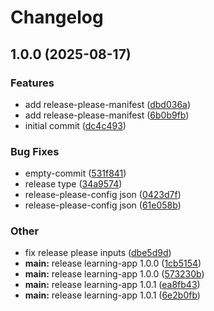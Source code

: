 # Changelog

## 1.0.0 (2025-08-17)


### Features

* add release-please-manifest ([dbd036a](https://github.com/tsclabs-eu/learning-tracker/commit/dbd036a2d83574065365f2e5a373420cdc066415))
* add release-please-manifest ([6b0b9fb](https://github.com/tsclabs-eu/learning-tracker/commit/6b0b9fbf4c7b0d998c6d8e6e5a21ebb83dc45a2d))
* initial commit ([dc4c493](https://github.com/tsclabs-eu/learning-tracker/commit/dc4c4933e383ab3831cc663019914757bd01591f))


### Bug Fixes

* empty-commit ([531f841](https://github.com/tsclabs-eu/learning-tracker/commit/531f841a4ea95b9f49dcfa968c6e026ee7e75c16))
* release type ([34a9574](https://github.com/tsclabs-eu/learning-tracker/commit/34a9574ad0aec5a5b96f8dcf181d96e46e51c9c8))
* release-please-config json ([0423d7f](https://github.com/tsclabs-eu/learning-tracker/commit/0423d7f22b29eb85badd537a51d704de2d96ca43))
* release-please-config json ([61e058b](https://github.com/tsclabs-eu/learning-tracker/commit/61e058bd1a854b93fd9c270dbaab68468792d45a))


### Other

* fix release please inputs ([dbe5d9d](https://github.com/tsclabs-eu/learning-tracker/commit/dbe5d9db40c772a049cba1d8959b421e5e1f2792))
* **main:** release learning-app 1.0.0 ([1cb5154](https://github.com/tsclabs-eu/learning-tracker/commit/1cb5154e238aa374e31ba894a0107e0d4d3d1bd1))
* **main:** release learning-app 1.0.0 ([573230b](https://github.com/tsclabs-eu/learning-tracker/commit/573230b854130dd3e3aa2ccdce7d119ea0c51f7a))
* **main:** release learning-app 1.0.1 ([ea8fb43](https://github.com/tsclabs-eu/learning-tracker/commit/ea8fb436cc871ad5dcd0103637dad2b038ed4964))
* **main:** release learning-app 1.0.1 ([6e2b0fb](https://github.com/tsclabs-eu/learning-tracker/commit/6e2b0fbcd4f7f8aacc9f6267508dd8257a0692fe))
